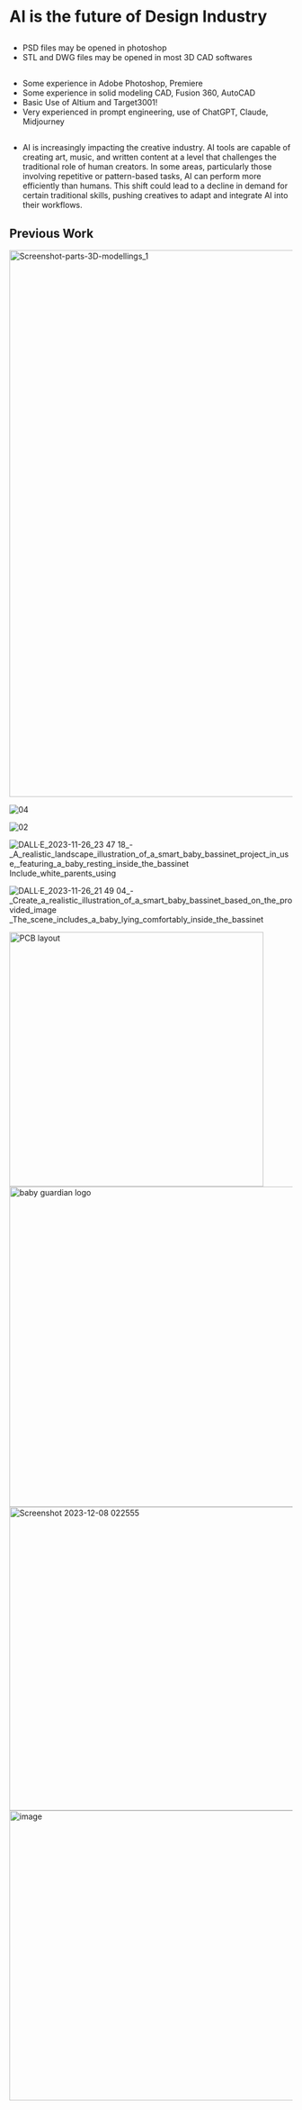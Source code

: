 # AI is the future of Design Industry
##
- PSD files may be opened in photoshop
- STL and DWG files may be opened in most 3D CAD softwares
##
- Some experience in Adobe Photoshop, Premiere
- Some experience in solid modeling CAD, Fusion 360, AutoCAD
- Basic Use of Altium and Target3001!
- Very experienced in prompt engineering, use of ChatGPT, Claude, Midjourney

##
- AI is increasingly impacting the creative industry. AI tools are capable of creating art, music, and written content at a level that challenges the traditional role of human creators. In some areas, particularly those involving repetitive or pattern-based tasks, AI can perform more efficiently than humans. This shift could lead to a decline in demand for certain traditional skills, pushing creatives to adapt and integrate AI into their workflows.

## Previous Work

<img width="971" alt="Screenshot-parts-3D-modellings_1" src="https://github.com/YongjiangChen/3D-modelling-and-grphic-design/assets/73269209/7ab800e3-5d9b-485e-8cfe-783c75bc6d0f">

![04](https://github.com/YongjiangChen/CAD-and-graphic-design/assets/73269209/5113332d-b3b1-414c-9e83-c09a0f7a23c2)

![02](https://github.com/YongjiangChen/CAD-and-graphic-design/assets/73269209/dfff5a0b-3aa2-4451-bf94-f74d82715d42)


![DALL·E_2023-11-26_23 47 18_-_A_realistic_landscape_illustration_of_a_smart_baby_bassinet_project_in_use,_featuring_a_baby_resting_inside_the_bassinet _Include_white_parents_using_](https://github.com/YongjiangChen/3D-modelling-and-grphic-design/assets/73269209/dfd20860-b09e-439b-ab00-140d7c77559a)

![DALL·E_2023-11-26_21 49 04_-_Create_a_realistic_illustration_of_a_smart_baby_bassinet_based_on_the_provided_image _The_scene_includes_a_baby_lying_comfortably_inside_the_bassinet](https://github.com/YongjiangChen/3D-modelling-and-grphic-design/assets/73269209/3df40788-e731-4d7f-8eb4-b2fa01dd1a1b)


<img width="452" alt="PCB layout " src="https://github.com/YongjiangChen/3D-modelling-and-grphic-design/assets/73269209/33c7e892-5e89-4f81-8f16-cb35e2770ae9">

<img width="569" alt="baby guardian logo" src="https://github.com/YongjiangChen/3D-modelling-and-grphic-design/assets/73269209/1c763d4d-e39d-46cc-beca-2b433b44ff27">

<img width="539" alt="Screenshot 2023-12-08 022555" src="https://github.com/YongjiangChen/3D-modelling-and-grphic-design/assets/73269209/0a939d07-5a0d-4d53-9ea7-973f9c199c93">

<img width="515" alt="image" src="https://github.com/YongjiangChen/3D-modelling-and-grphic-design/assets/73269209/83f92e43-c747-4146-9179-510f6d8ebdf0">
